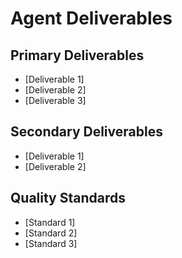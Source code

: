 # Agent Deliverables

## Primary Deliverables
- [Deliverable 1]
- [Deliverable 2]
- [Deliverable 3]

## Secondary Deliverables
- [Deliverable 1]
- [Deliverable 2]

## Quality Standards
- [Standard 1]
- [Standard 2]
- [Standard 3]
